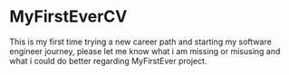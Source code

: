 # MyFirstEverCV
This is my first time trying a new career path and starting my software engineer journey, please let me know what i am missing or misusing and what i could do better regarding MyFirstEver project. 
